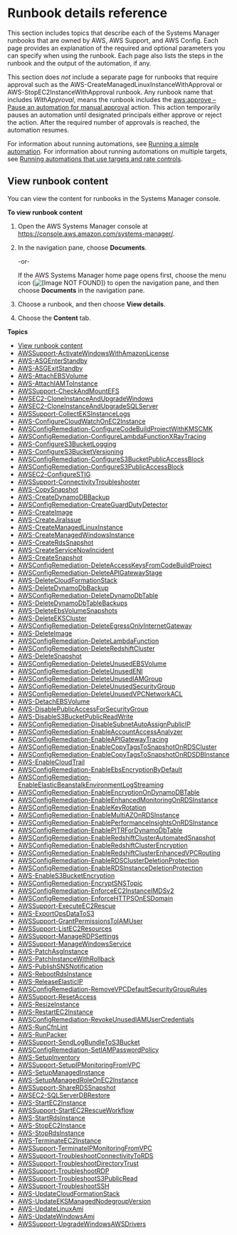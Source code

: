 # Runbook details reference<a name="automation-documents-reference-details"></a>

This section includes topics that describe each of the Systems Manager runbooks that are owned by AWS, AWS Support, and AWS Config\. Each page provides an explanation of the required and optional parameters you can specify when using the runbook\. Each page also lists the steps in the runbook and the output of the automation, if any\. 

This section does *not* include a separate page for runbooks that require approval such as the AWS\-CreateManagedLinuxInstanceWithApproval or AWS\-StopEC2InstanceWithApproval runbook\. Any runbook name that includes *WithApproval*, means the runbook includes the [aws:approve – Pause an automation for manual approval](automation-action-approve.md) action\. This action temporarily pauses an automation until designated principals either approve or reject the action\. After the required number of approvals is reached, the automation resumes\. 

For information about running automations, see [Running a simple automation](automation-working-executing.md)\. For information about running automations on multiple targets, see [Running automations that use targets and rate controls](automation-working-targets-and-rate-controls.md)\.

## View runbook content<a name="view-automation-json"></a>

You can view the content for runbooks in the Systems Manager console\.

**To view runbook content**

1. Open the AWS Systems Manager console at [https://console\.aws\.amazon\.com/systems\-manager/](https://console.aws.amazon.com/systems-manager/)\.

1. In the navigation pane, choose **Documents**\.

   \-or\-

   If the AWS Systems Manager home page opens first, choose the menu icon \(![\[Image NOT FOUND\]](http://docs.aws.amazon.com/systems-manager/latest/userguide/images/menu-icon-small.png)\) to open the navigation pane, and then choose **Documents** in the navigation pane\.

1. Choose a runbook, and then choose **View details**\.

1. Choose the **Content** tab\.

**Topics**
+ [View runbook content](#view-automation-json)
+ [AWSSupport\-ActivateWindowsWithAmazonLicense](automation-awssupport-activatewindowswithamazonlicense.md)
+ [AWS\-ASGEnterStandby](automation-aws-asgenterstandby.md)
+ [AWS\-ASGExitStandby](automation-aws-asgexitstandby.md)
+ [AWS\-AttachEBSVolume](automation-aws-attachebsvolume.md)
+ [AWS\-AttachIAMToInstance](automation-aws-attachiamtoinstance.md)
+ [AWSSupport\-CheckAndMountEFS](automation-awssupport-check-and-mount-efs.md)
+ [AWSEC2\-CloneInstanceAndUpgradeWindows](automation-awsec2-CloneInstanceAndUpgradeWindows.md)
+ [AWSEC2\-CloneInstanceAndUpgradeSQLServer](automation-awsec2-CloneInstanceAndUpgradeSQLServer.md)
+ [AWSSupport\-CollectEKSInstanceLogs](automation-awssupport-collecteksinstancelogs.md)
+ [AWS\-ConfigureCloudWatchOnEC2Instance](automation-aws-configurecloudwatchonec2instance.md)
+ [AWSConfigRemediation\-ConfigureCodeBuildProjectWithKMSCMK](automation-aws-codebuild-cmk.md)
+ [AWSConfigRemediation\-ConfigureLambdaFunctionXRayTracing](automation-aws-config-lambda-xray.md)
+ [AWS\-ConfigureS3BucketLogging](automation-aws-configures3bucketlogging.md)
+ [AWS\-ConfigureS3BucketVersioning](automation-aws-configures3bucketversioning.md)
+ [AWSConfigRemediation\-ConfigureS3BucketPublicAccessBlock](automation-aws-block-public-s3-bucket.md)
+ [AWSConfigRemediation\-ConfigureS3PublicAccessBlock](automation-aws-block-public-s3.md)
+ [AWSEC2\-ConfigureSTIG](awsec2-configurestig.md)
+ [AWSSupport\-ConnectivityTroubleshooter](automation-awssupport-connectivitytroubleshooter.md)
+ [AWS\-CopySnapshot](automation-aws-copysnapshot.md)
+ [AWS\-CreateDynamoDBBackup](automation-aws-createdynamodbbackup.md)
+ [AWSConfigRemediation\-CreateGuardDutyDetector](automation-aws-enable-guard-detect.md)
+ [AWS\-CreateImage](automation-aws-createimage.md)
+ [AWS\-CreateJiraIssue](automation-aws-createjiraissue.md)
+ [AWS\-CreateManagedLinuxInstance](automation-aws-createmanagedlinuxinstance.md)
+ [AWS\-CreateManagedWindowsInstance](automation-aws-createmanagedwindowsinstance.md)
+ [AWS\-CreateRdsSnapshot](automation-aws-createrdssnapshot.md)
+ [AWS\-CreateServiceNowIncident](automation-aws-createservicenowincident.md)
+ [AWS\-CreateSnapshot](automation-aws-createsnapshot.md)
+ [AWSConfigRemediation\-DeleteAccessKeysFromCodeBuildProject](automation-aws-delete-cb-keys.md)
+ [AWSConfigRemediation\-DeleteAPIGatewayStage](automation-aws-delete-apigw-stage.md)
+ [AWS\-DeleteCloudFormationStack](automation-aws-deletecloudformationstack.md)
+ [AWS\-DeleteDynamoDbBackup](automation-aws-deletedynamodbbackup.md)
+ [AWSConfigRemediation\-DeleteDynamoDbTable](automation-aws-deletedynamodbtable.md)
+ [AWS\-DeleteDynamoDbTableBackups](automation-aws-deletedynamodbtablebackups.md)
+ [AWS\-DeleteEbsVolumeSnapshots](automation-aws-deleteebsvolumesnapshots.md)
+ [AWS\-DeleteEKSCluster](automation-aws-deleteekscluster.md)
+ [AWSConfigRemediation\-DeleteEgressOnlyInternetGateway](automation-aws-delete-egress-igw.md)
+ [AWS\-DeleteImage](automation-aws-deleteimage.md)
+ [AWSConfigRemediation\-DeleteLambdaFunction](automation-aws-delete-lambda.md)
+ [AWSConfigRemediation\-DeleteRedshiftCluster](automation-aws-delete-redshift.md)
+ [AWS\-DeleteSnapshot](automation-aws-deletesnapshot.md)
+ [AWSConfigRemediation\-DeleteUnusedEBSVolume](automation-aws-delete-ebs-volume.md)
+ [AWSConfigRemediation\-DeleteUnusedENI](automation-aws-delete-eni.md)
+ [AWSConfigRemediation\-DeleteUnusedIAMGroup](automation-aws-delete-iam-group.md)
+ [AWSConfigRemediation\-DeleteUnusedSecurityGroup](automation-aws-delete-ec2-security-group.md)
+ [AWSConfigRemediation\-DeleteUnusedVPCNetworkACL](automation-aws-delete-vpc-nacl.md)
+ [AWS\-DetachEBSVolume](automation-aws-detachebsvolume.md)
+ [AWS\-DisablePublicAccessForSecurityGroup](automation-aws-disablepublicaccessforsecuritygroup.md)
+ [AWS\-DisableS3BucketPublicReadWrite](automation-aws-disables3bucketpublicreadwrite.md)
+ [AWSConfigRemediation\-DisableSubnetAutoAssignPublicIP](automation-aws-disable-subnet-auto-public-ip.md)
+ [AWSConfigRemediation\-EnableAccountAccessAnalyzer](automation-aws-enable-account-access-analyzer.md)
+ [AWSConfigRemediation\-EnableAPIGatewayTracing](automation-aws-enable-apigw-tracing.md)
+ [AWSConfigRemediation\-EnableCopyTagsToSnapshotOnRDSCluster](automation-aws-enable-tags-snapshot-rds-cluster.md)
+ [AWSConfigRemediation\-EnableCopyTagsToSnapshotOnRDSDBInstance](automation-aws-enable-tags-snapshot-rds-instance.md)
+ [AWS\-EnableCloudTrail](automation-aws-enablecloudtrail.md)
+ [AWSConfigRemediation\-EnableEbsEncryptionByDefault](automation-aws-enable-ebs-encryption.md)
+ [AWSConfigRemediation\-EnableElasticBeanstalkEnvironmentLogStreaming](automation-aws-enable-eb-logging.md)
+ [AWSConfigRemediation\-EnableEncryptionOnDynamoDBTable](automation-aws-enable-ddb-encrypt.md)
+ [AWSConfigRemediation\-EnableEnhancedMonitoringOnRDSInstance](automation-aws-enable-rds-monitoring.md)
+ [AWSConfigRemediation\-EnableKeyRotation](automation-aws-enable-key-rotation.md)
+ [AWSConfigRemediation\-EnableMultiAZOnRDSInstance](automation-aws-multi-az-rds.md)
+ [AWSConfigRemediation\-EnablePerformanceInsightsOnRDSInstance](automation-aws-enable-performance-insights-rds.md)
+ [AWSConfigRemediation\-EnablePITRForDynamoDbTable](automation-aws-enable-pitr-ddb.md)
+ [AWSConfigRemediation\-EnableRedshiftClusterAutomatedSnapshot](automation-aws-enable-redshift-snapshot.md)
+ [AWSConfigRemediation\-EnableRedshiftClusterEncryption](automation-aws-enable-redshift-encrypt.md)
+ [AWSConfigRemediation\-EnableRedshiftClusterEnhancedVPCRouting](automation-aws-enable-redshift-enhanced-routing.md)
+ [AWSConfigRemediation\-EnableRDSClusterDeletionProtection](automation-aws-enable-rds-cluster-deletion-protection.md)
+ [AWSConfigRemediation\-EnableRDSInstanceDeletionProtection](automation-aws-enable-rds-instance-deletion-protection.md)
+ [AWS\-EnableS3BucketEncryption](automation-aws-enableS3bucketencryption.md)
+ [AWSConfigRemediation\-EncryptSNSTopic](automation-aws-encrypt-sns-topic.md)
+ [AWSConfigRemediation\-EnforceEC2InstanceIMDSv2](automation-aws-enforce-ec2-imdsv2.md)
+ [AWSConfigRemediation\-EnforceHTTPSOnESDomain](automation-aws-enforce-https-es.md)
+ [AWSSupport\-ExecuteEC2Rescue](automation-awssupport-executeec2rescue.md)
+ [AWS\-ExportOpsDataToS3](automation-aws-exportopsdatatos3.md)
+ [AWSSupport\-GrantPermissionsToIAMUser](automation-awssupport-grantpermissionstoiamuser.md)
+ [AWSSupport\-ListEC2Resources](automation-awssupport-listec2resources.md)
+ [AWSSupport\-ManageRDPSettings](automation-awssupport-managerdpsettings.md)
+ [AWSSupport\-ManageWindowsService](automation-awssupport-managewindowsservice.md)
+ [AWS\-PatchAsgInstance](automation-aws-patchasginstance.md)
+ [AWS\-PatchInstanceWithRollback](automation-aws-patchinstancewithrollback.md)
+ [AWS\-PublishSNSNotification](automation-aws-publishsnsnotification.md)
+ [AWS\-RebootRdsInstance](automation-aws-rebootrdsinstance.md)
+ [AWS\-ReleaseElasticIP](automation-aws-releaseelasticip.md)
+ [AWSConfigRemediation\-RemoveVPCDefaultSecurityGroupRules](automation-aws-remove-default-secg-rules.md)
+ [AWSSupport\-ResetAccess](automation-awssupport-resetaccess.md)
+ [AWS\-ResizeInstance](automation-aws-resizeinstance.md)
+ [AWS\-RestartEC2Instance](automation-aws-restartec2instance.md)
+ [AWSConfigRemediation\-RevokeUnusedIAMUserCredentials](automation-aws-revoke-iam-user.md)
+ [AWS\-RunCfnLint](automation-aws-runcfnlint.md)
+ [AWS\-RunPacker](automation-aws-runpacker.md)
+ [AWSSupport\-SendLogBundleToS3Bucket](automation-awssupport-sendlogbundletos3bucket.md)
+ [AWSConfigRemediation\-SetIAMPasswordPolicy](automation-aws-set-iam-policy.md)
+ [AWS\-SetupInventory](automation-aws-setupinventory.md)
+ [AWSSupport\-SetupIPMonitoringFromVPC](automation-awssupport-setupipmonitoringfromvpc.md)
+ [AWS\-SetupManagedInstance](automation-aws-setupmanagedinstance.md)
+ [AWS\-SetupManagedRoleOnEC2Instance](automation-aws-setupmanagedroleonec2instance.md)
+ [AWSSupport\-ShareRDSSnapshot](automation-aws-sharerdssnapshot.md)
+ [AWSEC2\-SQLServerDBRestore](automation-awsec2-sqlserverdbrestore.md)
+ [AWS\-StartEC2Instance](automation-aws-startec2instance.md)
+ [AWSSupport\-StartEC2RescueWorkflow](automation-awssupport-startec2rescueworkflow.md)
+ [AWS\-StartRdsInstance](automation-aws-startrdsinstance.md)
+ [AWS\-StopEC2Instance](automation-aws-stopec2instance.md)
+ [AWS\-StopRdsInstance](automation-aws-stoprdsinstance.md)
+ [AWS\-TerminateEC2Instance](automation-aws-terminateec2instance.md)
+ [AWSSupport\-TerminateIPMonitoringFromVPC](automation-awssupport-terminateipmonitoringfromvpc.md)
+ [AWSSupport\-TroubleshootConnectivityToRDS](automation-awssupport-troubleshootconnectivitytords.md)
+ [AWSSupport\-TroubleshootDirectoryTrust](automation-awssupport-troubleshootdirectorytrust.md)
+ [AWSSupport\-TroubleshootRDP](automation-awssupport-troubleshootrdp.md)
+ [AWSSupport\-TroubleshootS3PublicRead](automation-awssupport-troubleshoots3publicread.md)
+ [AWSSupport\-TroubleshootSSH](automation-awssupport-troubleshootssh.md)
+ [AWS\-UpdateCloudFormationStack](automation-aws-updatecloudformationstack.md)
+ [AWS\-UpdateEKSManagedNodegroupVersion](automation-aws-updateeksmanagednodegroupversion.md)
+ [AWS\-UpdateLinuxAmi](automation-aws-updatelinuxami.md)
+ [AWS\-UpdateWindowsAmi](automation-aws-updatewindowsami.md)
+ [AWSSupport\-UpgradeWindowsAWSDrivers](automation-awssupport-upgradewindowsawsdrivers.md)